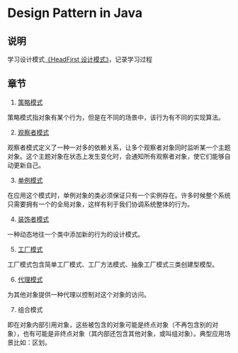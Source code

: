 # Design Pattern in Java

## 说明 ##

学习设计模式[《HeadFirst 设计模式》](https://book.douban.com/subject/2243615/)，记录学习过程

## 章节 ##

1. [策略模式](./src/main/resources/strategy.md "策略模式")

策略模式指对象有某个行为，但是在不同的场景中，该行为有不同的实现算法。

2. [观察者模式](./src/main/resources/observer.md "观察者模式")

观察者模式定义了一种一对多的依赖关系，让多个观察者对象同时监听某一个主题对象。这个主题对象在状态上发生变化时，会通知所有观察者对象，使它们能够自动更新自己。

3. [单例模式](./src/main/resources/singleton.md "单例模式")

在应用这个模式时，单例对象的类必须保证只有一个实例存在。许多时候整个系统只需要拥有一个的全局对象，这样有利于我们协调系统整体的行为。

4. [装饰者模式](./src/main/resources/decorator.md "装饰者模式")

一种动态地往一个类中添加新的行为的设计模式。

5. [工厂模式](./src/main/resources/factory.md "工厂模式")

工厂模式包含简单工厂模式、工厂方法模式、抽象工厂模式三类创建型模型。

6. [代理模式](./src/main/resources "代理模式")

为其他对象提供一种代理以控制对这个对象的访问。

7. 组合模式

即在对象内部引用对象，这些被包含的对象可能是终点对象（不再包含别的对象），也有可能是非终点对象（其内部还包含其他对象，或叫组对象）。典型应用场景比如：区划。